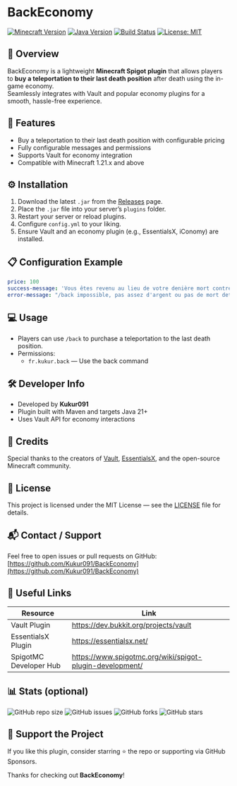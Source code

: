 # BackEconomy

[![Minecraft Version](https://img.shields.io/badge/Minecraft-1.20.x-green?style=for-the-badge)](https://minecraft.net) 
[![Java Version](https://img.shields.io/badge/Java-21-blue?style=for-the-badge)](https://www.java.com/en/) 
[![Build Status](https://img.shields.io/github/actions/workflow/status/Kukur091/BackEconomy/maven.yml?branch=main&style=for-the-badge)](https://github.com/Kukur091/BackEconomy/actions)
[![License: MIT](https://img.shields.io/badge/License-MIT-yellow.svg?style=for-the-badge)](https://opensource.org/licenses/MIT)


## 🎉 Overview

BackEconomy is a lightweight **Minecraft Spigot plugin** that allows players to **buy a teleportation to their last death position** after death using the in-game economy.  
Seamlessly integrates with Vault and popular economy plugins for a smooth, hassle-free experience.


## 🚀 Features

- Buy a teleportation to their last death position with configurable pricing  
- Fully configurable messages and permissions  
- Supports Vault for economy integration    
- Compatible with Minecraft 1.21.x and above


## ⚙️ Installation

1. Download the latest `.jar` from the [Releases](https://github.com/Kukur091/BackEconomy/releases) page.  
2. Place the `.jar` file into your server’s `plugins` folder.  
3. Restart your server or reload plugins.  
4. Configure `config.yml` to your liking.  
5. Ensure Vault and an economy plugin (e.g., EssentialsX, iConomy) are installed.  


## 📋 Configuration Example

```yaml
price: 100
success-message: 'Vous êtes revenu au lieu de votre denière mort contre 100$'
error-message: "/back impossible, pas assez d'argent ou pas de mort detecté"
```


## 💻 Usage

- Players can use `/back` to purchase a teleportation to the last death position.  
- Permissions:  
  - `fr.kukur.back` — Use the back command  



## 🛠️ Developer Info

- Developed by **Kukur091**  
- Plugin built with Maven and targets Java 21+  
- Uses Vault API for economy interactions  


## 🙏 Credits

Special thanks to the creators of [Vault](https://dev.bukkit.org/projects/vault), [EssentialsX](https://essentialsx.net/), and the open-source Minecraft community.



## 📄 License

This project is licensed under the MIT License — see the [LICENSE](LICENSE) file for details.



## 📬 Contact / Support

Feel free to open issues or pull requests on GitHub:  
[https://github.com/Kukur091/BackEconomy](https://github.com/Kukur091/BackEconomy)



## 🔗 Useful Links

| Resource             | Link                                              |
|----------------------|---------------------------------------------------|
| Vault Plugin         | https://dev.bukkit.org/projects/vault             |
| EssentialsX Plugin   | https://essentialsx.net/                           |
| SpigotMC Developer Hub | https://www.spigotmc.org/wiki/spigot-plugin-development/ |



## 📊 Stats (optional)

![GitHub repo size](https://img.shields.io/github/repo-size/Kukur091/BackEconomy?style=flat-square)
![GitHub issues](https://img.shields.io/github/issues/Kukur091/BackEconomy?style=flat-square)
![GitHub forks](https://img.shields.io/github/forks/Kukur091/BackEconomy?style=flat-square)
![GitHub stars](https://img.shields.io/github/stars/Kukur091/BackEconomy?style=flat-square)



## 🌟 Support the Project

If you like this plugin, consider starring ⭐ the repo or supporting via GitHub Sponsors.



Thanks for checking out **BackEconomy**!  
